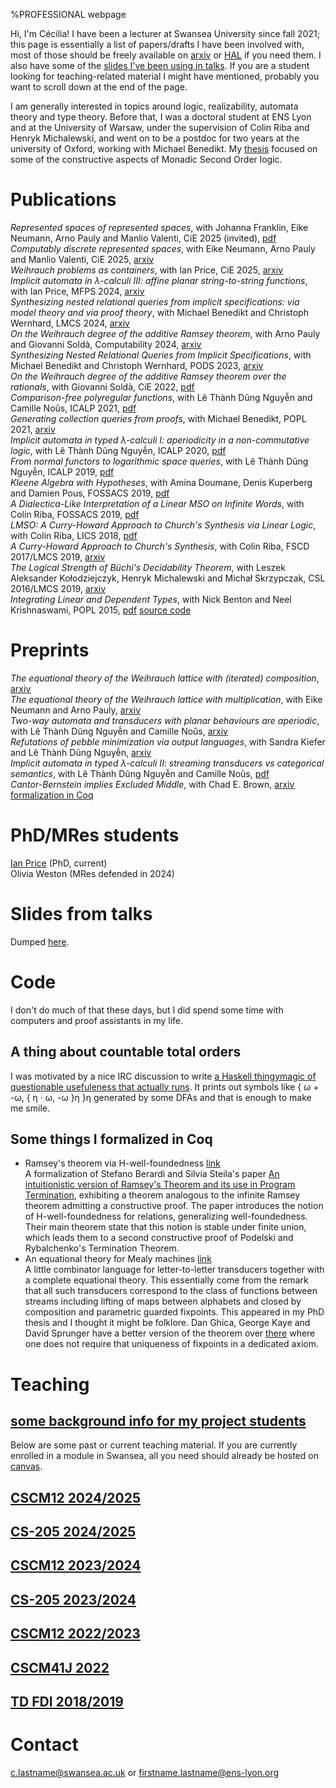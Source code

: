 %PROFESSIONAL webpage

Hi, I\'m Cécilia! I have been a lecturer at Swansea University since
fall 2021; this page is essentially a list of papers/drafts I have been
involved with, most of those should be freely available on
[arxiv](https://arxiv.org) or [HAL](https://hal.archives-ouvertes.fr/)
if you need them. I also have some of the [slides I\'ve been using in
talks](talks). If you are a student looking for teaching-related material I
might have mentioned, probably you want to scroll down at the end of the page.

I am generally interested in topics around logic,
realizability, automata theory and type theory. Before that, I was a
doctoral student at ENS Lyon and at the University of Warsaw, under the
supervision of Colin Riba and Henryk Michalewski, and went on to be a
postdoc for two years at the university of Oxford, working with Michael
Benedikt. My [thesis](thesis.pdf) focused on some of the constructive
aspects of Monadic Second Order logic.

# Publications

  *Represented spaces of represented spaces*,
     with Johanna Franklin, Eike Neumann, Arno Pauly and Manlio Valenti,
     CiE 2025 (invited),
     [pdf](spacesOfSpaces.pdf)
\
  *Computably discrete represented spaces*,
     with Eike Neumann, Arno Pauly and Manlio Valenti,
     CiE 2025,
     [arxiv](https://arxiv.org/abs/2504.07020)
\
  *Weihrauch problems as containers*,
     with Ian Price,
     CiE 2025,
     [arxiv](https://arxiv.org/abs/2501.17250)
\
  *Implicit automata in λ-calculi III: affine planar string-to-string functions*,
     with Ian Price,
     MFPS 2024,
     [arxiv](https://arxiv.org/abs/2404.03985)
\
  *Synthesizing nested relational queries from implicit specifications: via model theory and via proof theory*,
     with Michael Benedikt and Christoph Wernhard,
     LMCS 2024,
     [arxiv](https://arxiv.org/abs/2212.03085)
\
  *On the Weihrauch degree of the additive Ramsey theorem*,
     with Arno Pauly and Giovanni Soldà,
     Computability 2024,
     [arxiv](https://arxiv.org/abs/2301.02833)
\
  *Synthesizing Nested Relational Queries from Implicit Specifications*,
     with Michael Benedikt and Christoph Wernhard,
     PODS 2023,
     [arxiv](https://arxiv.org/abs/2209.08299)
\
  *On the Weihrauch degree of the additive Ramsey theorem over the rationals*,
     with Giovanni Soldà,
     CiE 2022,
     [pdf](ramQwei.pdf)
\
  *Comparison-free polyregular functions*,
     with Lê Thành Dũng Nguyễn and Camille Noûs,
     ICALP 2021,
     [pdf](https://hal.science/hal-02986228v3/document)
\
  *Generating collection queries from proofs*,
     with Michael Benedikt,
     POPL 2021,
     [arxiv](https://arxiv.org/abs/2005.06503)
\
  *Implicit automata in typed λ-calculi I: aperiodicity in a non-commutative logic*,
     with Lê Thành Dũng Nguyễn,
     ICALP 2020,
     [pdf](https://hal.science/hal-02476219/document)
\
  *From normal functors to logarithmic space queries*,
     with Lê Thành Dũng Nguyễn,
     ICALP 2019,
     [pdf](https://hal.archives-ouvertes.fr/hal-02024152v3/document)
\
  *Kleene Algebra with Hypotheses*,
     with Amina Doumane, Denis Kuperberg and Damien Pous,
     FOSSACS 2019,
     [pdf](https://hal.archives-ouvertes.fr/hal-02021315/document)
\
  *A Dialectica-Like Interpretation of a Linear MSO on Infinite Words*,
     with Colin Riba,
     FOSSACS 2019,
     [pdf](https://hal.archives-ouvertes.fr/hal-01925701/document)
\
  *LMSO: A Curry-Howard Approach to Church's Synthesis via Linear Logic*,
     with Colin Riba,
     LICS 2018,
     [pdf](https://hal.archives-ouvertes.fr/hal-01698648v2/document)
\
  *A Curry-Howard Approach to Church\'s Synthesis*,
     with Colin Riba,
     FSCD 2017/LMCS 2019,
     [arxiv](https://arxiv.org/abs/1803.08958)
\
  *The Logical Strength of Büchi's Decidability Theorem*,
     with Leszek Aleksander Kołodziejczyk, Henryk Michalewski and Michał Skrzypczak,
     CSL 2016/LMCS 2019,
     [arxiv](https://arxiv.org/abs/1608.07514)
\
  *Integrating Linear and Dependent Types*,
     with Nick Benton and Neel Krishnaswami,
     POPL 2015,
     [pdf](dlnl-paper.pdf) [source code](dlnl-code.tar.gz)

# Preprints

  *The equational theory of the Weihrauch lattice with (iterated) composition*,
     [arxiv](https://arxiv.org/abs/2408.14999)
\
  *The equational theory of the Weihrauch lattice with multiplication*,
     with Eike Neumann and Arno Pauly,
     [arxiv](https://arxiv.org/abs/2403.13975)
\
  *Two-way automata and transducers with planar behaviours are aperiodic*,
     with Lê Thành Dũng Nguyễn and Camille Noûs,
     [arxiv](https://arxiv.org/abs/2307.11057)
\
  *Refutations of pebble minimization via output languages*,
     with Sandra Kiefer and Lê Thành Dũng Nguyễn,
     [arxiv](https://arxiv.org/abs/2301.09234)
\
  *Implicit automata in typed λ-calculi II: streaming transducers vs categorical semantics*,
     with Lê Thành Dũng Nguyễn and Camille Noûs,
     [pdf](freeadditives.pdf)
\
  *Cantor-Bernstein implies Excluded Middle*,
     with Chad E. Brown,
     [arxiv](https://arxiv.org/abs/1904.09193) [formalization in Coq](cb-coq.tar.gz)

# PhD/MRes students

[Ian Price](https://www.countingishard.org) (PhD, current)
\
Olivia Weston (MRes defended in 2024)

# Slides from talks

Dumped [here](talks).

# Code

I don\'t do much of that these days, but I did spend some time with
computers and proof assistants in my life.

## A thing about countable total orders

I was motivated by a nice IRC discussion to write [a Haskell thingymagic
of questionable usefuleness that actually
runs](https://github.com/animal555/DFAsAndCountableOrders). It prints
out symbols like { ω + -ω, { η · ω, -ω }η }η generated by some DFAs and
that is enough to make me smile.

## Some things I formalized in Coq

-   Ramsey's theorem via H-well-foundedness
    [link](hclosure-coq.tar.gz)\
    A formalization of Stefano Berardi and Silvia Steila\'s paper [An
    intuitionistic version of Ramsey\'s Theorem and its use in Program
    Termination](http://www.sciencedirect.com/science/article/pii/S0168007215000731),
    exhibiting a theorem analogous to the infinite Ramsey theorem
    admitting a constructive proof. The paper introduces the notion of
    H-well-foundedness for relations, generalizing well-foundedness.
    Their main theorem state that this notion is stable under finite
    union, which leads them to a second constructive proof of Podelski
    and Rybalchenko\'s Termination Theorem.
-   An equational theory for Mealy machines [link](mealy-coq.tar.gz)\
    A little combinator language for letter-to-letter transducers
    together with a complete equational theory. This essentially come
    from the remark that all such transducers correspond to the class of
    functions between streams including lifting of maps between
    alphabets and closed by composition and parametric guarded
    fixpoints. This appeared in my PhD thesis and I thought it might be
    folklore. Dan Ghica, George Kaye and David Sprunger have a better
    version of the theorem over
    [there](https://arxiv.org/abs/2201.10456) where one does not require
    that uniqueness of fixpoints in a dedicated axiom.

# Teaching

## [some background info for my project students](projectsForStudents.html)

Below are some past or current teaching material. If you are currently
enrolled in a module in Swansea, all you need should already be hosted on
[canvas](https://canvas.swansea.ac.uk).

## [CSCM12 2024/2025](cscm12-2425)

## [CS-205 2024/2025](cs205-2425)

## [CSCM12 2023/2024](cscm12-2324)

## [CS-205 2023/2024](cs205-2324)

## [CSCM12 2022/2023](cscm12-2223)

## [CSCM41J 2022](cscm41j-22)

## [TD FDI 2018/2019](fdi-1819)

# Contact

c.lastname@swansea.ac.uk or firstname.lastname@ens-lyon.org
